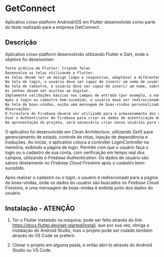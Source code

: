 # GetConnect

Aplicativo cross-platform Android/iOS em Flutter desenvolvido como parte do teste realizado para a empresa GetConnect.

## Descrição

Aplicativo cross-platform desenvolvido utilizando Flutter e Dart, onde o objetivo foi desenvolver:

```bash
Teste prático de Flutter: Criando Telas
Desenvolva as telas utilizando o Flutter.
As telas devem ter um design limpo e responsivo, adaptável a diferentes tamanhos de dispositivos.
Na tela de login, o usuário deve ser capaz de inserir um nome de usuário e senha.
Na tela de cadastro, o usuário deve ser capaz de inserir um nome, sobrenome, nome de usuário(email), senha e confirmar a senha.
As senhas devem ser ocultas ao digitar.
Implemente validações básicas nos campos de entrada (por exemplo, o nome de usuário e senha não devem estar vazios).
Após o login ou cadastro bem-sucedido, o usuário deve ser redirecionado para a tela de boas-vindas.
Na tela de boas-vindas, exiba uma mensagem de boas-vindas personalizada com o nome do usuário.
Observações:
O Firestore do Firebase deverá ser utilizado para o armazenamento dos dados de usuário (nome, sobrenome, email e data do cadastro).
Usar o Authenticator do Firebase para criar os dados de autenticação do usuário (email e senha). Habilitar somente a autenticação por login e senha.
Na apresentação do projeto, será necessário criar novos usuários para demonstrar as funcionalidades da aplicação.
```

O aplicativo foi desenvolvido em <i>Clean Architecture</i>, utilizando <i>GetX</i> para gerenciamento de estado, controle de rotas, injeção de dependência e traduções. Ao iniciar, o aplicativo coloca a controller _LoginController_ na memória, exibindo a página de login. Permite com que o usuário faça o login ou o cadastro de sua conta, com verificação em tempo real dos campos, utilizando o _Firebase Authentication_. Os dados do usuário são salvos diretamente no _Firebase Cloud Firestore_ após o cadastro bem-sucedido. 

Após realizar o cadastro ou o login, o usuário é redirecionado para a página de boas-vindas, onde os dados do usuário são buscados no _Firebase Cloud Firestore_, e uma mensagem de boas-vindas é exibida junto dos dados do usuário.

## Instalação - ATENÇÃO

1. Ter o Flutter instalado na máquina, pode ser feito através do link: https://docs.flutter.dev/get-started/install, que por sua vez, obriga a instalação do Android Studio, mas o projeto pode ser rodado também através do VS Code se preferir.

2. Clonar o projeto em alguma pasta, e então abrí-lo através do Android Studio ou VS Code.
